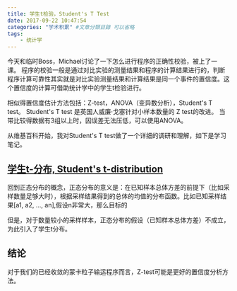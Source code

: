 ```yaml
---
title: 学生t检验，Student's T Test
date: 2017-09-22 10:47:54
categories: "学术积累" #文章分類目錄 可以省略
tags:
    - 统计学
---
```


今天和临时Boss，Michael讨论了一下怎么进行程序的正确性校验，被上了一课。
程序的校验一般是通过对比实验的测量结果和程序的计算结果进行的，判断程序计算可靠性其实就是对比实验测量结果和计算结果是同一个事件的置信度。这个置信度的计算可借助统计学中的学生t检验进行。


相似得置信度估计方法包括：Z-test，ANOVA（变异数分析），Student's T test。
Student's T test 是英国人威廉·戈塞针对小样本数量的 Z test的改进。
当带比较得数据有3组以上时，因误差无法压低，可以使用ANOVA。


从维基百科开始，我对Student's T test做了一个详细的调研和理解，如下是学习笔记。

## [学生t-分布, Student's t-distribution](https://zh.wikipedia.org/wiki/%E5%AD%A6%E7%94%9Ft-%E5%88%86%E5%B8%83)

回到正态分布的概念，正态分布的意义是：在已知样本总体方差的前提下（比如采样数量足够大时），根据采样结果得到的总体的均值的分布函数。比如已知采样结果[a1, a2, ..., an],假设n非常大，那么目标的

但是，对于数量较小的采样样本，正态分布的假设（已知样本总体方差）不成立，为此引入了学生t分布。


## 结论

对于我们的已经收敛的蒙卡粒子输运程序而言，Z-test可能是更好的置信度分析方法。